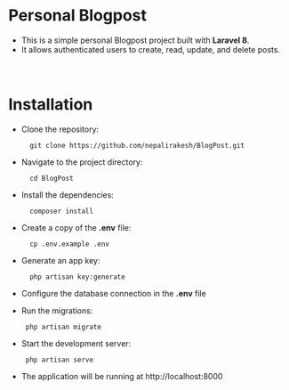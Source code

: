 # Personal Blogpost

- This is a simple personal Blogpost project built with **Laravel 8**. 
- It allows authenticated users to create, read, update, and delete posts.
<br><br><br>

                    
# Installation
- Clone the repository:
 
        git clone https://github.com/nepalirakesh/BlogPost.git

- Navigate to the project directory:

        cd BlogPost

- Install the dependencies:

        composer install

- Create a copy of the **.env** file:

        cp .env.example .env

- Generate an app key:

        php artisan key:generate

- Configure the database connection in the **.env** file

- Run the migrations:

       php artisan migrate

- Start the development server: 

       php artisan serve

- The application will be running at http://localhost:8000





